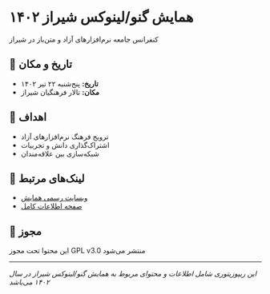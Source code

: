 # همایش گنو/لینوکس شیراز ۱۴۰۲

کنفرانس جامعه نرم‌افزارهای آزاد و متن‌باز در شیراز

## 📅 تاریخ و مکان
- **تاریخ:** پنج‌شنبه ۲۲ تیر ۱۴۰۲
- **مکان:** تالار فرهنگیان شیراز

## 🎯 اهداف
- ترویج فرهنگ نرم‌افزارهای آزاد
- اشتراک‌گذاری دانش و تجربیات
- شبکه‌سازی بین علاقه‌مندان

## 🔗 لینک‌های مرتبط
- [وبسایت رسمی همایش](https://gnulinux.sudoshz.ir)
- [صفحه اطلاعات کامل](https://sudoshz.ir/gnulinux-conf/)

## 📜 مجوز
این محتوا تحت مجوز GPL v3.0 منتشر می‌شود

---

*این ریپوزیتوری شامل اطلاعات و محتوای مربوط به همایش گنو/لینوکس شیراز در سال ۱۴۰۲ می‌باشد*